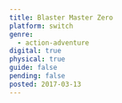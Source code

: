 ```yaml
---
title: Blaster Master Zero
platform: switch
genre:
  - action-adventure
digital: true
physical: true
guide: false
pending: false
posted: 2017-03-13
---
```

